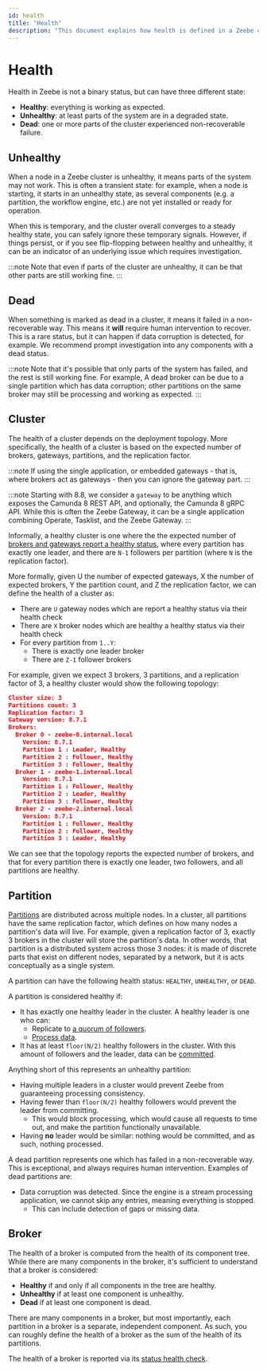 ```yaml
---
id: health
title: "Health"
description: "This document explains how health is defined in a Zeebe cluster."
---
```


# Health

Health in Zeebe is not a binary status, but can have three different state:

- **Healthy**: everything is working as expected.
- **Unhealthy**: at least parts of the system are in a degraded state.
- **Dead**: one or more parts of the cluster experienced non-recoverable failure.

## Unhealthy

When a node in a Zeebe cluster is unhealthy, it means parts of the system may not work. This is often a transient state: for example, when a node is
starting, it starts in an unhealthy state, as several components (e.g. a partition, the workflow engine, etc.) are not yet installed or ready for
operation.

When this is temporary, and the cluster overall converges to a steady healthy state, you can safely ignore these temporary signals. However, if things
persist, or if you see flip-flopping between healthy and unhealthy, it can be an indicator of an underlying issue which requires investigation.

:::note
Note that even if parts of the cluster are unhealthy, it can be that other parts are still working fine.
:::

## Dead

When something is marked as dead in a cluster, it means it failed in a non-recoverable way. This means it **will** require human intervention to recover.
This is a rare status, but it can happen if data corruption is detected, for example. We recommend prompt investigation into any components with a dead
status.

:::note
Note that it's possible that only parts of the system has failed, and the rest is still working fine. For example, A dead broker can be due to a single
partition which has data corruption; other partitions on the same broker may still be processing and working as expected.
:::

## Cluster

The health of a cluster depends on the deployment topology. More specifically, the health of a cluster is based on the expected number of brokers,
gateways, partitions, and the replication factor.

:::note
If using the single application, or embedded gateways - that is, where brokers act as gateways - then you can ignore the gateway part.
:::

:::note
Starting with 8.8, we consider a `gateway` to be anything which exposes the Camunda 8 REST API, and optionally, the Camunda 8 gRPC API. While this is
often the Zeebe Gateway, it can be a single application combining Operate, Tasklist, and the Zeebe Gateway.
:::

Informally, a healthy cluster is one where the the expected number of
[brokers and gateways report a healthy status](../../../self-managed/zeebe-deployment/operations/health.md), where every partition has exactly one leader, and
there are `N-1` followers per partition (where `N` is the replication factor).

More formally, given U the number of expected gateways, X the number of expected brokers, Y the partition count, and Z the replication factor, we can
define the health of a cluster as:

- There are `U` gateway nodes which are report a healthy status via their health check
- There are `X` broker nodes which are healthy a healthy status via their health check
- For every partition from `1..Y`:
  - There is exactly one leader broker
  - There are `Z-1` follower brokers

For example, given we expect 3 brokers, 3 partitions, and a replication factor of 3, a healthy cluster would show the following topology:

```json
Cluster size: 3
Partitions count: 3
Replication factor: 3
Gateway version: 8.7.1
Brokers:
  Broker 0 - zeebe-0.internal.local
    Version: 8.7.1
    Partition 1 : Leader, Healthy
    Partition 2 : Follower, Healthy
    Partition 3 : Follower, Healthy
  Broker 1 - zeebe-1.internal.local
    Version: 8.7.1
    Partition 1 : Follower, Healthy
    Partition 2 : Leader, Healthy
    Partition 3 : Follower, Healthy
  Broker 2 - zeebe-2.internal.local
    Version: 8.7.1
    Partition 1 : Follower, Healthy
    Partition 2 : Follower, Healthy
    Partition 3 : Leader, Healthy
```

We can see that the topology reports the expected number of brokers, and that for every partition there is exactly one leader, two followers, and all partitions are healthy.

## Partition

[Partitions](./partitions.md) are distributed across multiple nodes. In a cluster, all partitions have the
same replication factor, which defines on how many nodes a partition's data will live. For example, given a replication factor of 3, exactly 3 brokers
in the cluster will store the partition's data. In other words, that partition is a distributed system across those 3 nodes: it is made of discrete parts
that exist on different nodes, separated by a network, but it is acts conceptually as a single system.

A partition can have the following health status: `HEALTHY`, `UNHEALTHY`, or `DEAD`.

A partition is considered healthy if:

- It has exactly one healthy leader in the cluster. A healthy leader is one who can:
  - Replicate to [a quorum of followers](./clustering.md#raft-consensus-and-replication-protocol).
  - [Process data](./internal-processing.md).
- It has at least `floor(N/2)` healthy followers in the cluster. With this amount of followers and the leader, data can be
  [committed](./clustering.md#commit).

Anything short of this represents an unhealthy partition:

- Having multiple leaders in a cluster would prevent Zeebe from guaranteeing processing consistency.
- Having fewer than `floor(N/2)` healthy followers would prevent the leader from committing.
  - This would block processing, which would cause all requests to time out, and make the partition functionally unavailable.
- Having **no** leader would be similar: nothing would be committed, and as such, nothing processed.

A dead partition represents one which has failed in a non-recoverable way. This is exceptional, and always requires human intervention. Examples of dead
partitions are:

- Data corruption was detected. Since the engine is a stream processing application, we cannot skip any entries, meaning everything is stopped.
  - This can include detection of gaps or missing data.

## Broker

The health of a broker is computed from the health of its component tree. While there are many components in the broker, it's sufficient
to understand that a broker is considered:

- **Healthy** if and only if all components in the tree are healthy.
- **Unhealthy** if at least one component is unhealthy.
- **Dead** if at least one component is dead.

There are many components in a broker, but most importantly, each partition in a broker is a separate, independent component. As such, you can roughly
define the health of a broker as the sum of the health of its partitions.

The health of a broker is reported via its [status health check](../../../self-managed/zeebe-deployment/operations/health.md#broker).
